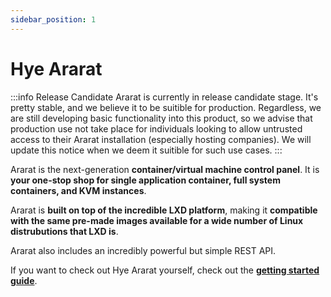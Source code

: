 ```yaml
---
sidebar_position: 1
---
```


# Hye Ararat
:::info Release Candidate
Ararat is currently in release candidate stage. It's pretty stable, and we believe it to be suitible for production. Regardless, we are still developing basic functionality into this product, so we advise that production use not take place for individuals looking to allow untrusted access to their Ararat installation (especially hosting companies). We will update this notice when we deem it suitible for such use cases.
:::

Ararat is the next-generation **container/virtual machine control panel**. It is **your one-stop shop for single application container, full system containers, and KVM instances**.

Ararat is **built on top of the incredible LXD platform**, making it **compatible with the same pre-made images available for a wide number of Linux distrubutions that LXD is**.

Ararat also includes an incredibly powerful but simple REST API.

If you want to check out Hye Ararat yourself, check out the **[getting started guide](category/getting-started)**.
